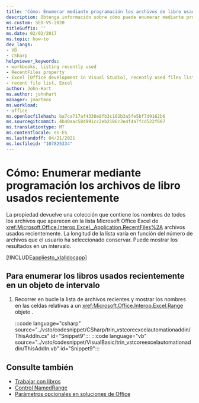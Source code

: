 ```yaml
---
title: 'Cómo: Enumerar mediante programación los archivos de libro usados recientemente'
description: Obtenga información sobre cómo puede enumerar mediante programación los archivos de libro de Microsoft Excel usados recientemente mediante Visual Studio.
ms.custom: SEO-VS-2020
titleSuffix: ''
ms.date: 02/02/2017
ms.topic: how-to
dev_langs:
- VB
- CSharp
helpviewer_keywords:
- workbooks, listing recently used
- RecentFiles property
- Excel [Office development in Visual Studio], recently used files listing
- recent file list, Excel
author: John-Hart
ms.author: johnhart
manager: jmartens
ms.workload:
- office
ms.openlocfilehash: ba7ca717af4330e8fb3c102b3a5fe5bf7d9162b6
ms.sourcegitcommit: 4b40aac584991cc2eb2186c3e4f4a7fcd522f607
ms.translationtype: MT
ms.contentlocale: es-ES
ms.lasthandoff: 04/21/2021
ms.locfileid: "107825334"
---
```

# <a name="how-to-programmatically-list-recently-used-workbook-files"></a>Cómo: Enumerar mediante programación los archivos de libro usados recientemente
  La propiedad devuelve una colección que contiene los nombres de todos los archivos que aparecen en la lista Microsoft Office Excel de <xref:Microsoft.Office.Interop.Excel._Application.RecentFiles%2A> archivos usados recientemente. La longitud de la lista varía en función del número de archivos que el usuario ha seleccionado conservar. Puede mostrar los resultados en un intervalo.

 [!INCLUDE[appliesto_xlalldocapp](../vsto/includes/appliesto-xlalldocapp-md.md)]

## <a name="to-list-recently-used-workbooks-in-a-range-object"></a>Para enumerar los libros usados recientemente en un objeto de intervalo

1. Recorrer en bucle la lista de archivos recientes y mostrar los nombres en las celdas relativas a un <xref:Microsoft.Office.Interop.Excel.Range> objeto .

     :::code language="csharp" source="../vsto/codesnippet/CSharp/trin_vstcoreexcelautomationaddin/ThisAddIn.cs" id="Snippet9":::
     :::code language="vb" source="../vsto/codesnippet/VisualBasic/trin_vstcoreexcelautomationaddin/ThisAddIn.vb" id="Snippet9":::

## <a name="see-also"></a>Consulte también
- [Trabajar con libros](../vsto/working-with-workbooks.md)
- [Control NamedRange](../vsto/namedrange-control.md)
- [Parámetros opcionales en soluciones de Office](../vsto/optional-parameters-in-office-solutions.md)
